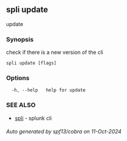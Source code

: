 ## spli update

update

### Synopsis

check if there is a new version of the cli

```
spli update [flags]
```

### Options

```
  -h, --help   help for update
```

### SEE ALSO

* [spli](spli.md)	 - splunk cli

###### Auto generated by spf13/cobra on 11-Oct-2024
